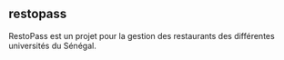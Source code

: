 ## restopass
RestoPass est un projet pour la gestion des restaurants des différentes universités du Sénégal.
